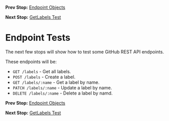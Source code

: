 <!--- GENERATED FILE, DO NOT EDIT --->
**Prev Stop:** [Endpoint Objects](./EndpointObjects.md#endpoint-objects)

**Next Stop:** [GetLabels Test](./GetLabels.md#getlabels-test)


# Endpoint Tests

The next few stops will show how to test some GitHub REST API endpoints.

These endpoints will be:

- `GET /labels` - Get all labels.
- `POST /labels` - Create a label.
- `GET /labels/:name` - Get a label by name.
- `PATCH /labels/:name` - Update a label by name.
- `DELETE /labels/:name` - Delete a label by namd.

**Prev Stop:** [Endpoint Objects](./EndpointObjects.md#endpoint-objects)

**Next Stop:** [GetLabels Test](./GetLabels.md#getlabels-test)


